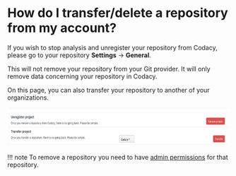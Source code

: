 # How do I transfer/delete a repository from my account?

If you wish to stop analysis and unregister your repository from Codacy, please go to your repository **Settings** -> **General**.

This will not remove your repository from your Git provider. It will only remove data concerning your repository in Codacy.

On this page, you can also transfer your repository to another of your organizations.

<img src="/v2.0/images/Screen_Shot_2016-12-06_at_16.37.02.png" width="694" height="87" />

!!! note
    To remove a repository you need to have [admin permissions](../../organizations/manual-organizations/administrative-permissions.md) for that repository.
